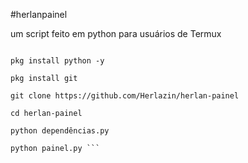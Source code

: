 #herlanpainel

um script feito em python para usuários de Termux 
```

pkg install python -y 

pkg install git 

git clone https://github.com/Herlazin/herlan-painel

cd herlan-painel

python dependências.py

python painel.py ```
